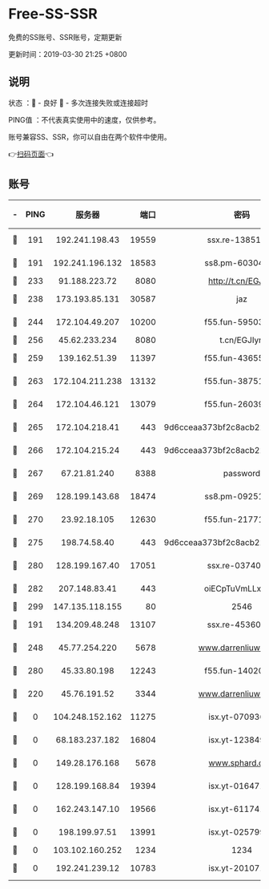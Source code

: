 # Free-SS-SSR

免费的SS账号、SSR账号，定期更新

更新时间：2019-03-30 21:25 +0800

## 说明

状态     ：🙂 - 良好 🙁 - 多次连接失败或连接超时

PING值   ：不代表真实使用中的速度，仅供参考。

账号兼容SS、SSR，你可以自由在两个软件中使用。

👉[扫码页面](https://liesauer.github.io/Free-SS-SSR/)👈

## 账号

|-|PING|服务器|端口|密码|加密方式|区域|
|:----:|:----:|:-----:|-----:|:----:|:----:|:----:|
|🙂|191|192.241.198.43|19559|ssx.re-13851105|aes-256-cfb|US|
|🙂|191|192.241.196.132|18583|ss8.pm-60304703|aes-256-cfb|US|
|🙂|233|91.188.223.72|8080|http://t.cn/EGJIyrl|rc4-md5|RU|
|🙂|238|173.193.85.131|30587|jaz|aes-256-cfb|US|
|🙂|244|172.104.49.207|10200|f55.fun-59503435|aes-256-cfb|SG|
|🙂|256|45.62.233.234|8080|t.cn/EGJIyrl|rc4-md5|CA|
|🙂|259|139.162.51.39|11397|f55.fun-43655311|aes-256-cfb|SG|
|🙂|263|172.104.211.238|13132|f55.fun-38751809|aes-256-cfb|US|
|🙂|264|172.104.46.121|13079|f55.fun-26039696|aes-256-cfb|SG|
|🙂|265|172.104.218.41|443|9d6cceaa373bf2c8acb22e60b6a58be6|aes-256-cfb|US|
|🙂|266|172.104.215.24|443|9d6cceaa373bf2c8acb22e60b6a58be6|aes-256-cfb|US|
|🙂|267|67.21.81.240|8388|password|aes-256-cfb|US|
|🙂|269|128.199.143.68|18474|ss8.pm-09251863|aes-256-cfb|SG|
|🙂|270|23.92.18.105|12630|f55.fun-21771517|aes-256-cfb|US|
|🙂|275|198.74.58.40|443|9d6cceaa373bf2c8acb22e60b6a58be6|aes-256-cfb|US|
|🙂|280|128.199.167.40|17051|ssx.re-03740989|aes-256-cfb|SG|
|🙂|282|207.148.83.41|443|oiECpTuVmLLxk4Ts|aes-256-cfb|AU|
|🙂|299|147.135.118.155|80|2546|chacha20|US|
|🙂|191|134.209.48.248|13107|ssx.re-45360921|aes-256-cfb|US|
|🙂|248|45.77.254.220|5678|www.darrenliuwei.com|aes-256-cfb|SG|
|🙂|280|45.33.80.198|12243|f55.fun-14020939|aes-256-cfb|US|
|🙁|220|45.76.191.52|3344|www.darrenliuwei.com|aes-256-cfb|JP|
|🙁|0|104.248.152.162|11275|isx.yt-07093642|aes-256-cfb|SG|
|🙁|0|68.183.237.182|16804|isx.yt-12384975|aes-256-cfb|SG|
|🙁|0|149.28.176.168|5678|www.sphard.com|aes-256-cfb|AU|
|🙁|0|128.199.168.84|19394|isx.yt-01647188|aes-256-cfb|SG|
|🙁|0|162.243.147.10|19566|isx.yt-61174147|aes-256-cfb|US|
|🙁|0|198.199.97.51|13991|isx.yt-02579983|aes-256-cfb|US|
|🙁|0|103.102.160.252|1234|1234|rc4-md5|JP|
|🙁|0|192.241.239.12|10783|isx.yt-20107100|aes-256-cfb|US|
